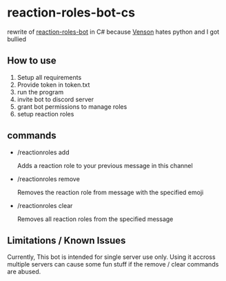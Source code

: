 # reaction-roles-bot-cs
 rewrite of [reaction-roles-bot](https://github.com/felix920506/reaction-roles-bot) in C# because [Venson](https://github.com/JPVenson) hates python and I got bullied

## How to use
1. Setup all requirements
2. Provide token in token.txt
3. run the program
4. invite bot to discord server
5. grant bot permissions to manage roles
6. setup reaction roles

## commands 

- /reactionroles add <emoji> <role>

    Adds a reaction role to your previous message in this channel

- /reactionroles remove <message id> <emoji>

    Removes the reaction role from message with the specified emoji

- /reactionroles clear <message id>

    Removes all reaction roles from the specified message

## Limitations / Known Issues

Currently, This bot is intended for single server use only. Using it accross multiple servers can cause some fun stuff if the remove / clear commands are abused.
